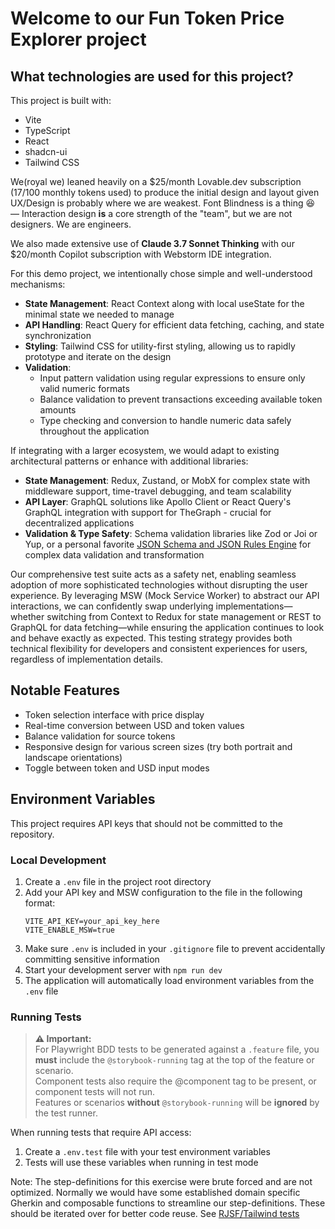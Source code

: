 # Welcome to our Fun Token Price Explorer project

## What technologies are used for this project?

This project is built with:

- Vite
- TypeScript
- React
- shadcn-ui
- Tailwind CSS

We(royal we) leaned heavily on a $25/month Lovable.dev subscription (17/100 monthly tokens used) to produce the initial design and layout given UX/Design is probably where we are weakest.
Font Blindness is a thing 😆 — Interaction design **is** a core strength of the "team", but we are not designers. We are engineers.

We also made extensive use of **Claude 3.7 Sonnet Thinking** with our $20/month Copilot subscription with Webstorm IDE integration.

For this demo project, we intentionally chose simple and well-understood mechanisms:

- **State Management**: React Context along with local useState for the minimal state we needed to manage
- **API Handling**: React Query for efficient data fetching, caching, and state synchronization
- **Styling**: Tailwind CSS for utility-first styling, allowing us to rapidly prototype and iterate on the design
- **Validation**:
    - Input pattern validation using regular expressions to ensure only valid numeric formats
    - Balance validation to prevent transactions exceeding available token amounts
    - Type checking and conversion to handle numeric data safely throughout the application

If integrating with a larger ecosystem, we would adapt to existing architectural patterns or enhance with additional libraries:

- **State Management**: Redux, Zustand, or MobX for complex state with middleware support, time-travel debugging, and team scalability
- **API Layer**: GraphQL solutions like Apollo Client or React Query's GraphQL integration with support for TheGraph - crucial for decentralized applications
- **Validation & Type Safety**: Schema validation libraries like Zod or Joi or Yup, or a personal favorite [JSON Schema and JSON Rules Engine](https://github.com/cmelion/rjsf-tailwind) for complex data validation and transformation

Our comprehensive test suite acts as a safety net, enabling seamless adoption of more sophisticated technologies without disrupting the user experience.
By leveraging MSW (Mock Service Worker) to abstract our API interactions, we can confidently swap underlying implementations—whether switching from Context to Redux for state management or REST to GraphQL for data fetching—while ensuring the application continues to look and behave exactly as expected.
This testing strategy provides both technical flexibility for developers and consistent experiences for users, regardless of implementation details.

## Notable Features

- Token selection interface with price display
- Real-time conversion between USD and token values
- Balance validation for source tokens
- Responsive design for various screen sizes (try both portrait and landscape orientations)
- Toggle between token and USD input modes

## Environment Variables

This project requires API keys that should not be committed to the repository.

### Local Development

1. Create a `.env` file in the project root directory
2.  Add your API key and MSW configuration to the file in the following format:
    ```env
    VITE_API_KEY=your_api_key_here
    VITE_ENABLE_MSW=true
    ```
3. Make sure `.env` is included in your `.gitignore` file to prevent accidentally committing sensitive information
4. Start your development server with `npm run dev`
5. The application will automatically load environment variables from the `.env` file

### Running Tests

> **⚠️ Important:**  
> For Playwright BDD tests to be generated against a `.feature` file, you **must** include the `@storybook-running` tag at the top of the feature or scenario.  
> Component tests also require the @component tag to be present, or component tests will not run.  
> Features or scenarios **without** `@storybook-running` will be **ignored** by the test runner.

When running tests that require API access:

1. Create a `.env.test` file with your test environment variables
2. Tests will use these variables when running in test mode

Note: The step-definitions for this exercise were brute forced and are not optimized.
Normally we would have some established domain specific Gherkin and composable functions to streamline our step-definitions.
These should be iterated over for better code reuse.  See [RJSF/Tailwind tests](https://github.com/cmelion/rjsf-tailwind/tree/main/tests)
